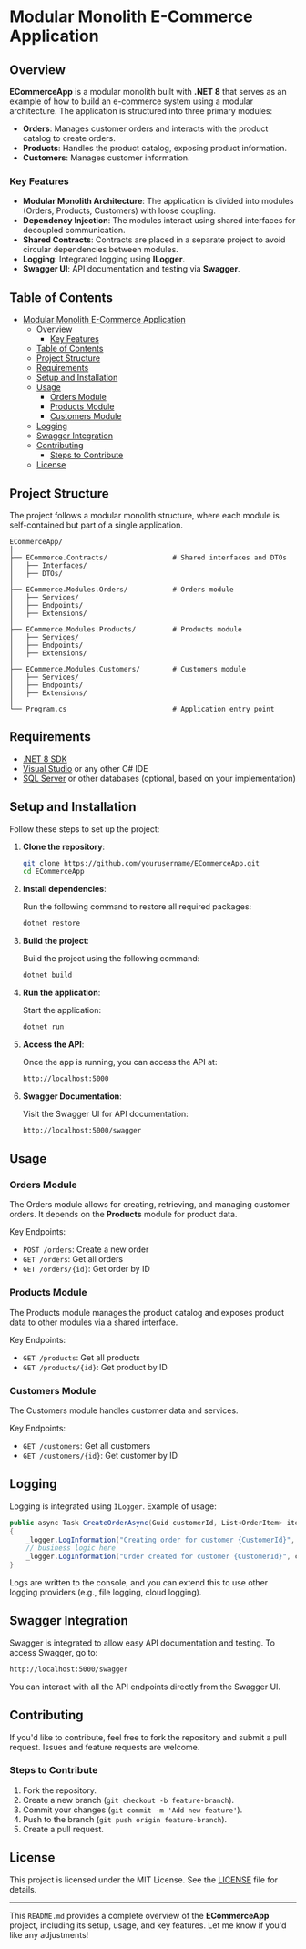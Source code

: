 # Modular Monolith E-Commerce Application

## Overview

**ECommerceApp** is a modular monolith built with **.NET 8** that serves as an example of how to build an e-commerce system using a modular architecture. The application is structured into three primary modules:

- **Orders**: Manages customer orders and interacts with the product catalog to create orders.
- **Products**: Handles the product catalog, exposing product information.
- **Customers**: Manages customer information.

### Key Features

- **Modular Monolith Architecture**: The application is divided into modules (Orders, Products, Customers) with loose coupling.
- **Dependency Injection**: The modules interact using shared interfaces for decoupled communication.
- **Shared Contracts**: Contracts are placed in a separate project to avoid circular dependencies between modules.
- **Logging**: Integrated logging using **ILogger**.
- **Swagger UI**: API documentation and testing via **Swagger**.

## Table of Contents

- [Modular Monolith E-Commerce Application](#modular-monolith-e-commerce-application)
  - [Overview](#overview)
    - [Key Features](#key-features)
  - [Table of Contents](#table-of-contents)
  - [Project Structure](#project-structure)
  - [Requirements](#requirements)
  - [Setup and Installation](#setup-and-installation)
  - [Usage](#usage)
    - [Orders Module](#orders-module)
    - [Products Module](#products-module)
    - [Customers Module](#customers-module)
  - [Logging](#logging)
  - [Swagger Integration](#swagger-integration)
  - [Contributing](#contributing)
    - [Steps to Contribute](#steps-to-contribute)
  - [License](#license)

## Project Structure

The project follows a modular monolith structure, where each module is self-contained but part of a single application.

```plaintext
ECommerceApp/
│
├── ECommerce.Contracts/                # Shared interfaces and DTOs
│   ├── Interfaces/
│   ├── DTOs/
│
├── ECommerce.Modules.Orders/           # Orders module
│   ├── Services/
│   ├── Endpoints/
│   ├── Extensions/
│
├── ECommerce.Modules.Products/         # Products module
│   ├── Services/
│   ├── Endpoints/
│   ├── Extensions/
│
├── ECommerce.Modules.Customers/        # Customers module
│   ├── Services/
│   ├── Endpoints/
│   ├── Extensions/
│
└── Program.cs                          # Application entry point
```

## Requirements

- [.NET 8 SDK](https://dotnet.microsoft.com/download/dotnet/8.0)
- [Visual Studio](https://visualstudio.microsoft.com/) or any other C# IDE
- [SQL Server](https://www.microsoft.com/en-us/sql-server) or other databases (optional, based on your implementation)

## Setup and Installation

Follow these steps to set up the project:

1. **Clone the repository**:

   ```bash
   git clone https://github.com/yourusername/ECommerceApp.git
   cd ECommerceApp
   ```

2. **Install dependencies**:

   Run the following command to restore all required packages:

   ```bash
   dotnet restore
   ```

3. **Build the project**:

   Build the project using the following command:

   ```bash
   dotnet build
   ```

4. **Run the application**:

   Start the application:

   ```bash
   dotnet run
   ```

5. **Access the API**:

   Once the app is running, you can access the API at:

   ```bash
   http://localhost:5000
   ```

6. **Swagger Documentation**:

   Visit the Swagger UI for API documentation:

   ```bash
   http://localhost:5000/swagger
   ```

## Usage

### Orders Module

The Orders module allows for creating, retrieving, and managing customer orders. It depends on the **Products** module for product data.

Key Endpoints:

- `POST /orders`: Create a new order
- `GET /orders`: Get all orders
- `GET /orders/{id}`: Get order by ID

### Products Module

The Products module manages the product catalog and exposes product data to other modules via a shared interface.

Key Endpoints:

- `GET /products`: Get all products
- `GET /products/{id}`: Get product by ID

### Customers Module

The Customers module handles customer data and services.

Key Endpoints:

- `GET /customers`: Get all customers
- `GET /customers/{id}`: Get customer by ID

## Logging

Logging is integrated using `ILogger`. Example of usage:

```csharp
public async Task CreateOrderAsync(Guid customerId, List<OrderItem> items)
{
    _logger.LogInformation("Creating order for customer {CustomerId}", customerId);
    // business logic here
    _logger.LogInformation("Order created for customer {CustomerId}", customerId);
}
```

Logs are written to the console, and you can extend this to use other logging providers (e.g., file logging, cloud logging).

## Swagger Integration

Swagger is integrated to allow easy API documentation and testing. To access Swagger, go to:

```bash
http://localhost:5000/swagger
```

You can interact with all the API endpoints directly from the Swagger UI.

## Contributing

If you'd like to contribute, feel free to fork the repository and submit a pull request. Issues and feature requests are welcome.

### Steps to Contribute

1. Fork the repository.
2. Create a new branch (`git checkout -b feature-branch`).
3. Commit your changes (`git commit -m 'Add new feature'`).
4. Push to the branch (`git push origin feature-branch`).
5. Create a pull request.

## License

This project is licensed under the MIT License. See the [LICENSE](LICENSE) file for details.

---

This `README.md` provides a complete overview of the **ECommerceApp** project, including its setup, usage, and key features. Let me know if you'd like any adjustments!
